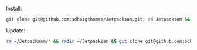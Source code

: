 Install:
```bash
git clone git@github.com:sdhaigthomas/Jetpacksam.git; cd Jetpacksam && python3 main.py
```
Update:
```bash
rm ~/Jetpacksam/* && rmdir ~/Jetpacksam && git clone git@github.com:sdhaigthomas/Jetpacksam.git; cd Jetpacksam && python3 main.py
```
